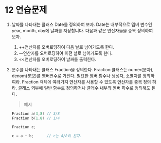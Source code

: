 12 연습문제
===

1.  날짜를 나타내는 클래스 Date를 정의하여 보자. Date는 내부적으로 멤버 변수인 year, month, day에 날짜를 저장합니다. 다음과 같은 연산자들을 중복 정의하여 보자.

    1. ++연산자를 오버로딩하여 다음 날로 넘어가도록 한다.
    2. --연산자를 오버로딩하여 이전 날로 넘어가도록 한다.
    3. <<연산자를 오버로딩하여 날짜를 출력한다.

2. 분수를 나타내는 클래스 Fraction을 정의한다. Fraction 클래스는 numer(분자), denom(분모)를 멤버변수로 가진다. 필요한 멤버 함수나 생성자, 소멸자를 정의하여라. Fraction 객체에 여러가지 연산자를 사용할 수 있도록 연산자를 중복 정의 하라. 클래스 외부에 일반 함수로 정의하거나 클래수 내부의 멤버 하수로 정의해도 된다.

    > 예시
    ```c++
    Fraction a(3,8) // 3/8
    Fraction b(1,8) // 1/4

    Fraction c;

    c = a + b;      // c는 4/8이 된다.
    ```